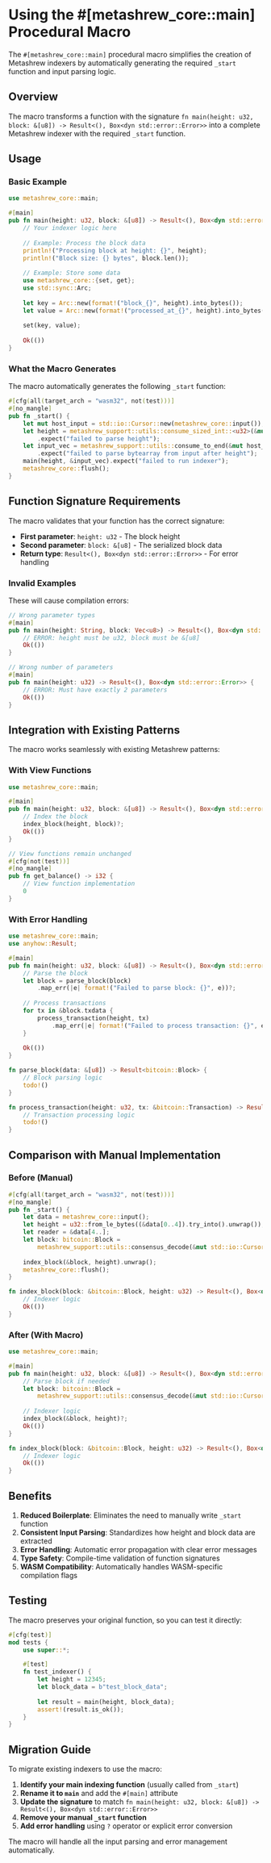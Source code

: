 # Using the #[metashrew_core::main] Procedural Macro

The `#[metashrew_core::main]` procedural macro simplifies the creation of Metashrew indexers by automatically generating the required `_start` function and input parsing logic.

## Overview

The macro transforms a function with the signature `fn main(height: u32, block: &[u8]) -> Result<(), Box<dyn std::error::Error>>` into a complete Metashrew indexer with the required `_start` function.

## Usage

### Basic Example

```rust
use metashrew_core::main;

#[main]
pub fn main(height: u32, block: &[u8]) -> Result<(), Box<dyn std::error::Error>> {
    // Your indexer logic here
    
    // Example: Process the block data
    println!("Processing block at height: {}", height);
    println!("Block size: {} bytes", block.len());
    
    // Example: Store some data
    use metashrew_core::{set, get};
    use std::sync::Arc;
    
    let key = Arc::new(format!("block_{}", height).into_bytes());
    let value = Arc::new(format!("processed_at_{}", height).into_bytes());
    
    set(key, value);
    
    Ok(())
}
```

### What the Macro Generates

The macro automatically generates the following `_start` function:

```rust
#[cfg(all(target_arch = "wasm32", not(test)))]
#[no_mangle]
pub fn _start() {
    let mut host_input = std::io::Cursor::new(metashrew_core::input());
    let height = metashrew_support::utils::consume_sized_int::<u32>(&mut host_input)
        .expect("failed to parse height");
    let input_vec = metashrew_support::utils::consume_to_end(&mut host_input)
        .expect("failed to parse bytearray from input after height");
    main(height, &input_vec).expect("failed to run indexer");
    metashrew_core::flush();
}
```

## Function Signature Requirements

The macro validates that your function has the correct signature:

- **First parameter**: `height: u32` - The block height
- **Second parameter**: `block: &[u8]` - The serialized block data
- **Return type**: `Result<(), Box<dyn std::error::Error>>` - For error handling

### Invalid Examples

These will cause compilation errors:

```rust
// Wrong parameter types
#[main]
pub fn main(height: String, block: Vec<u8>) -> Result<(), Box<dyn std::error::Error>> {
    // ERROR: height must be u32, block must be &[u8]
    Ok(())
}

// Wrong number of parameters
#[main]
pub fn main(height: u32) -> Result<(), Box<dyn std::error::Error>> {
    // ERROR: Must have exactly 2 parameters
    Ok(())
}
```

## Integration with Existing Patterns

The macro works seamlessly with existing Metashrew patterns:

### With View Functions

```rust
use metashrew_core::main;

#[main]
pub fn main(height: u32, block: &[u8]) -> Result<(), Box<dyn std::error::Error>> {
    // Index the block
    index_block(height, block)?;
    Ok(())
}

// View functions remain unchanged
#[cfg(not(test))]
#[no_mangle]
pub fn get_balance() -> i32 {
    // View function implementation
    0
}
```

### With Error Handling

```rust
use metashrew_core::main;
use anyhow::Result;

#[main]
pub fn main(height: u32, block: &[u8]) -> Result<(), Box<dyn std::error::Error>> {
    // Parse the block
    let block = parse_block(block)
        .map_err(|e| format!("Failed to parse block: {}", e))?;
    
    // Process transactions
    for tx in &block.txdata {
        process_transaction(height, tx)
            .map_err(|e| format!("Failed to process transaction: {}", e))?;
    }
    
    Ok(())
}

fn parse_block(data: &[u8]) -> Result<bitcoin::Block> {
    // Block parsing logic
    todo!()
}

fn process_transaction(height: u32, tx: &bitcoin::Transaction) -> Result<()> {
    // Transaction processing logic
    todo!()
}
```

## Comparison with Manual Implementation

### Before (Manual)

```rust
#[cfg(all(target_arch = "wasm32", not(test)))]
#[no_mangle]
pub fn _start() {
    let data = metashrew_core::input();
    let height = u32::from_le_bytes((&data[0..4]).try_into().unwrap());
    let reader = &data[4..];
    let block: bitcoin::Block = 
        metashrew_support::utils::consensus_decode(&mut std::io::Cursor::new(reader.to_vec())).unwrap();
    
    index_block(&block, height).unwrap();
    metashrew_core::flush();
}

fn index_block(block: &bitcoin::Block, height: u32) -> Result<(), Box<dyn std::error::Error>> {
    // Indexer logic
    Ok(())
}
```

### After (With Macro)

```rust
use metashrew_core::main;

#[main]
pub fn main(height: u32, block: &[u8]) -> Result<(), Box<dyn std::error::Error>> {
    // Parse block if needed
    let block: bitcoin::Block = 
        metashrew_support::utils::consensus_decode(&mut std::io::Cursor::new(block.to_vec()))?;
    
    // Indexer logic
    index_block(&block, height)?;
    Ok(())
}

fn index_block(block: &bitcoin::Block, height: u32) -> Result<(), Box<dyn std::error::Error>> {
    // Indexer logic
    Ok(())
}
```

## Benefits

1. **Reduced Boilerplate**: Eliminates the need to manually write `_start` function
2. **Consistent Input Parsing**: Standardizes how height and block data are extracted
3. **Error Handling**: Automatic error propagation with clear error messages
4. **Type Safety**: Compile-time validation of function signatures
5. **WASM Compatibility**: Automatically handles WASM-specific compilation flags

## Testing

The macro preserves your original function, so you can test it directly:

```rust
#[cfg(test)]
mod tests {
    use super::*;

    #[test]
    fn test_indexer() {
        let height = 12345;
        let block_data = b"test_block_data";
        
        let result = main(height, block_data);
        assert!(result.is_ok());
    }
}
```

## Migration Guide

To migrate existing indexers to use the macro:

1. **Identify your main indexing function** (usually called from `_start`)
2. **Rename it to `main`** and add the `#[main]` attribute
3. **Update the signature** to match `fn main(height: u32, block: &[u8]) -> Result<(), Box<dyn std::error::Error>>`
4. **Remove your manual `_start` function**
5. **Add error handling** using `?` operator or explicit error conversion

The macro will handle all the input parsing and error management automatically.